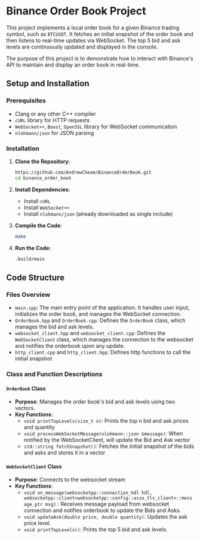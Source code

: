 # Binance Order Book Project

This project implements a local order book for a given Binance trading symbol, such as `BTCUSDT`. It fetches an initial snapshot of the order book and then listens to real-time updates via WebSocket. The top 5 bid and ask levels are continuously updated and displayed in the console.

The purpose of this project is to demonstrate how to interact with Binance's API to maintain and display an order book in real-time.

## Setup and Installation

### Prerequisites

- Clang or any other C++ compiler
- `cURL` library for HTTP requests
- `WebSocket++`, `Boost`, `OpenSSL` library for WebSocket communication
- `nlohmann/json` for JSON parsing

### Installation

1. **Clone the Repository**:

   ```sh
   https://github.com/AndrewCheam/BinanceOrderBook.git
   cd binance_order_book
   ```

2. **Install Dependencies**:

   - Install `cURL`
   - Install `WebSocket++`
   - Install `nlohmann/json` (already downloaded as single include)

3. **Compile the Code**:
   ```sh
   make
   ```
4. **Run the Code**:
   ```sh
   .build/main
   ```

## Code Structure

### Files Overview

- `main.cpp`: The main entry point of the application. It handles user input, initializes the order book, and manages the WebSocket connection.
- `OrderBook.hpp` and `OrderBook.cpp`: Defines the `OrderBook` class, which manages the bid and ask levels.
- `websocket_client.hpp` and `websocket_client.cpp`: Defines the `WebSocketClient` class, which manages the connection to the websocket and notifies the orderbook upon any update.
- `http_client.cpp` and `http_client.hpp`: Defines http functions to call the initial snapshot

### Class and Function Descriptions

#### `OrderBook` Class

- **Purpose**: Manages the order book's bid and ask levels using two vectors.
- **Key Functions**:
  - `void printTopLevels(size_t n)`: Prints the top n bid and ask prices and quantity
  - `void processWebSocketMessage(nlohmann::json &message)`: When notified by the WebSocketClient, will update the Bid and Ask vector
  - `std::string fetchSnapshot()`: Fetches the initial snapshot of the bids and asks and stores it in a vector

#### `WebSocketClient` Class

- **Purpose**: Connects to the websocket stream
- **Key Functions**:
  - `void on_message(websocketpp::connection_hdl hdl, websocketpp::client<websocketpp::config::asio_tls_client>::message_ptr msg)` : Receives message payload from websocket connection and notifies orderbook to update the Bids and Asks.
  - `void updateAsk(double price, double quantity)`: Updates the ask price level.
  - `void printTopLevels()`: Prints the top 5 bid and ask levels.
